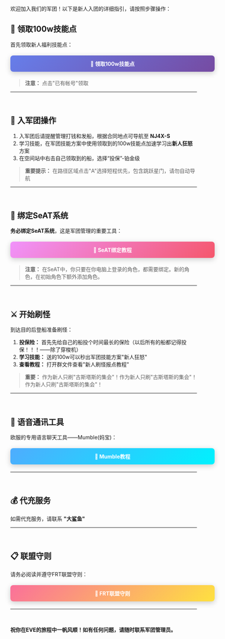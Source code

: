 欢迎加入我们的军团！以下是新人入团的详细指引，请按照步骤操作：

## 🎯 领取100w技能点

首先领取新人福利技能点：

<div style="text-align: center; margin: 20px 0;">
  <a href="https://www.eveonline.com/zh/signup?invc=43490837-1c9f-4589-a095-faedfb19df48" target="_blank" style="display: block; width: 100%; background: linear-gradient(135deg, #667eea 0%, #764ba2 100%); color: white; padding: 12px 24px; text-decoration: none; border-radius: 8px; font-weight: bold; box-shadow: 0 4px 15px rgba(0,0,0,0.2); transition: transform 0.2s;" onmouseover="this.style.transform='translateY(-2px)'" onmouseout="this.style.transform='translateY(0)'">
    🎁 领取100w技能点
  </a>
</div>

> **注意：** 点击"已有帐号"领取

---
<br>

## 🚀 入军团操作

 1. 入军团后请提醒管理打钱和发船，根据合同地点可导航至 **NJ4X-S**
 2. 学习技能，在军团技能方案中使用领取到的100w技能点加速学习出**新人狂怒**方案
 3. 在空间站中右击自己领取到的船，选择“投保”-铂金级

> **重要提示：** 在路径区域点击"A"选择短程优先，包含跳跃星门，请勿自动导航

---
<br>

## 🔗 绑定SeAT系统

**务必绑定SeAT系统**，这是军团管理的重要工具：

<div style="text-align: center; margin: 20px 0;">
  <a href="https://docs.qq.com/doc/DRENOa2lHRmtpZHJI" target="_blank" style="display: block; width: 100%; background: linear-gradient(135deg, #f093fb 0%, #f5576c 100%); color: white; padding: 12px 24px; text-decoration: none; border-radius: 8px; font-weight: bold; box-shadow: 0 4px 15px rgba(0,0,0,0.2); transition: transform 0.2s;" onmouseover="this.style.transform='translateY(-2px)'" onmouseout="this.style.transform='translateY(0)'">
    📖 SeAT绑定教程
  </a>
</div>

> **注意：** 在SeAT中，你只要在你电脑上登录的角色，都需要绑定。新的角色，在初始角色下额外添加角色。

---
<br>

## ⚔️ 开始刷怪

到达目的后登船准备刷怪：

 1. **投保险：** 首先先给自己的船投个时间最长的保险（以后所有的船都记得投保！！！——除了穿梭机）
 2. **学习技能：** 送的100w可以秒出军团技能方案"新人狂怒"
3. **查看教程：** 打开群文件查看"新人刷怪报点教程"

> **重要：** 作为新人只刷"古斯塔斯的集会"！作为新人只刷"古斯塔斯的集会"！作为新人只刷"古斯塔斯的集会"！
---
<br>

## 🎤 语音通讯工具

欧服的专用语言聊天工具——Mumble(妈宝)：

<div style="text-align: center; margin: 20px 0;">
  <a href="https://docs.qq.com/doc/DRGRjbkNmRkNzaHhC" target="_blank" style="display: block; width: 100%; background: linear-gradient(135deg, #4facfe 0%, #00f2fe 100%); color: white; padding: 12px 24px; text-decoration: none; border-radius: 8px; font-weight: bold; box-shadow: 0 4px 15px rgba(0,0,0,0.2); transition: transform 0.2s;" onmouseover="this.style.transform='translateY(-2px)'" onmouseout="this.style.transform='translateY(0)'">
    🎤 Mumble教程
  </a>
</div>

---
<br>

## 💰 代充服务

如需代充服务，请联系 **"大鲨鱼"**
<br>

---
<br>

## 📋 联盟守则

请务必阅读并遵守FRT联盟守则：

<div style="text-align: center; margin: 20px 0;">
  <a href="https://wiki.winterco.org/zh/rules/start" target="_blank" style="display: block; width: 100%; background: linear-gradient(135deg, #fa709a 0%, #fee140 100%); color: white; padding: 12px 24px; text-decoration: none; border-radius: 8px; font-weight: bold; box-shadow: 0 4px 15px rgba(0,0,0,0.2); transition: transform 0.2s;" onmouseover="this.style.transform='translateY(-2px)'" onmouseout="this.style.transform='translateY(0)'">
    📜 FRT联盟守则
  </a>
</div>

---
<br>

**祝你在EVE的旅程中一帆风顺！如有任何问题，请随时联系军团管理员。**